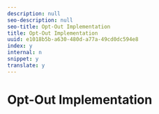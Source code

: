 ```yaml
---
description: null
seo-description: null
seo-title: Opt-Out Implementation
title: Opt-Out Implementation
uuid: e1018b5b-a630-480d-a77a-49cd0dc594e8
index: y
internal: n
snippet: y
translate: y
---
```


# Opt-Out Implementation

